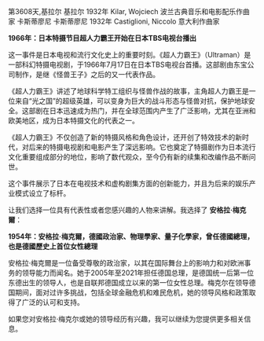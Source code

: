 第3608天,基拉尔
基拉尔 1932年
Kilar, Wojciech 波兰古典音乐和电影配乐作曲家
卡斯蒂廖尼
卡斯蒂廖尼 1932年
Castiglioni, Niccolo 意大利作曲家

 **1966年：日本特摄节目超人力霸王开始在日本TBS电视台播出**

这一事件是日本电视和流行文化史上的重要时刻。《超人力霸王》（Ultraman）是一部科幻特摄电视剧，于1966年7月17日在日本TBS电视台首播。这部剧由东宝公司制作，是继《怪兽王子》之后的又一代表作品。

《超人力霸王》讲述了地球科学特工组织与怪兽作战的故事，主角超人力霸王是一位来自“光之国”的超级英雄，可以变身为巨大的战斗形态与怪兽对抗，保护地球安全。这部剧在日本迅速成为热门，并在全球范围内产生了广泛影响，尤其在亚洲和欧美地区，成为日本特摄文化的代表之一。

《超人力霸王》不仅创造了新的特摄风格和角色设计，还开创了特效技术的新时代，对后来的特摄电视剧和电影产生了深远影响。它也奠定了特摄剧作为日本流行文化重要组成部分的地位，影响了数代观众，至今仍有新的续集和改编作品不断问世。

这个事件展示了日本在电视技术和虚构剧集方面的创新能力，并且为后来的娱乐产业模式设立了标杆。


让我们选择一位具有代表性或者您感兴趣的人物来讲解。我选择了 **安格拉·梅克爾**：

**1954年：安格拉·梅克爾，德國政治家、物理學家、量子化學家，曾任德國總理，也是德國歷史上首位女性總理**

安格拉·梅克爾是一位备受尊敬的政治家，以其在国际舞台上的影响力和对欧洲事务的领导能力而闻名。她于2005年至2021年担任德国总理，是德国统一后第一位东德出生的领导人，也是自联邦德国成立以来的第一位女性总理。梅克尔在领导德国期间，面对过许多挑战，包括全球金融危机和难民危机，她的领导风格和政策取得了广泛的认可和支持。

如果您对安格拉·梅克尔或她的领导经历有兴趣，我可以继续为您提供更多相关信息。
